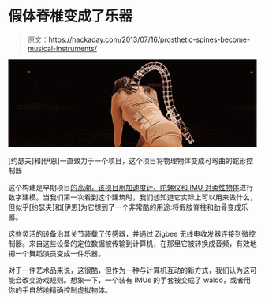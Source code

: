# 假体脊椎变成了乐器

> 原文：<https://hackaday.com/2013/07/16/prosthetic-spines-become-musical-instruments/>

![spine](img/4959554f7805aa8e2441139291ccb2d7.png)

[约瑟夫]和[伊恩]一直致力于一个项目，这个项目将物理物体变成可弯曲的蛇形控制器

这个构建是早期项目[的高潮，该项目用加速度计、陀螺仪和 IMU 对柔性物体](http://hackaday.com/2012/04/26/modeling-an-object-with-internal-imus/)进行数字建模。当我们第一次看到这个建筑时，我们想知道它实际上可以用来做什么，但似乎[约瑟夫]和[伊恩]为它想到了一个非常酷的用途:将假肢脊柱和肋骨变成乐器。

这些灵活的设备沿其关节装载了传感器，并通过 Zigbee 无线电收发器连接到微控制器。来自这些设备的定位数据被传输到计算机，在那里它被转换成音频，有效地把一个舞蹈演员变成一件乐器。

对于一件艺术品来说，这很酷，但作为一种与计算机互动的新方式，我们认为这可能会改变游戏规则。想象一下，一个装有 IMUs 的手套被变成了 waldo，或者用你的手自然地精确控制虚拟物体。